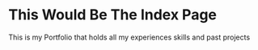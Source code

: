 # This Would Be The Index Page

This is my Portfolio that holds all my experiences skills and past projects